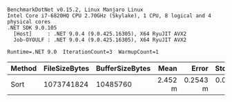 ```

BenchmarkDotNet v0.15.2, Linux Manjaro Linux
Intel Core i7-6820HQ CPU 2.70GHz (Skylake), 1 CPU, 8 logical and 4 physical cores
.NET SDK 9.0.105
  [Host]     : .NET 9.0.4 (9.0.425.16305), X64 RyuJIT AVX2
  Job-OYOULF : .NET 9.0.4 (9.0.425.16305), X64 RyuJIT AVX2

Runtime=.NET 9.0  IterationCount=3  WarmupCount=1  

```
| Method | FileSizeBytes | BufferSizeBytes | Mean    | Error    | StdDev   | Gen0         | Gen1        | Gen2       | Allocated |
|------- |-------------- |---------------- |--------:|---------:|---------:|-------------:|------------:|-----------:|----------:|
| Sort   | 1073741824    | 10485760        | 2.452 m | 0.2543 m | 0.0139 m | 4841000.0000 | 506000.0000 | 84000.0000 |  22.71 GB |
